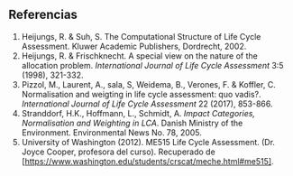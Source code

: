 ## Referencias

1. Heijungs, R. & Suh, S. The Computational Structure of Life Cycle Assessment. Kluwer Academic Publishers, Dordrecht, 2002.
2. Heijungs, R. & Frischknecht. A special view on the nature of the allocation problem. *International Journal of Life Cycle Assessment* 3:5 (1998), 321-332.
3. Pizzol, M., Laurent, A., sala, S, Weidema, B., Verones, F. & Koffler, C. Normalisation and weigting in life cycle assessment: quo vadis?. *International Journal of Life Cycle Assessment* 22 (2017), 853-866.
4. Stranddorf, H.K., Hoffmann, L., Schmidt, A. *Impact Categories, Normalisation and Weighting in LCA*. Danish Ministry of the Environment. Environmental News No. 78, 2005.
5. University of Washington (2012). ME515 Life Cycle Assessment. (Dr. Joyce Cooper, profesora del curso). Recuperado de [https://www.washington.edu/students/crscat/meche.html#me515].


